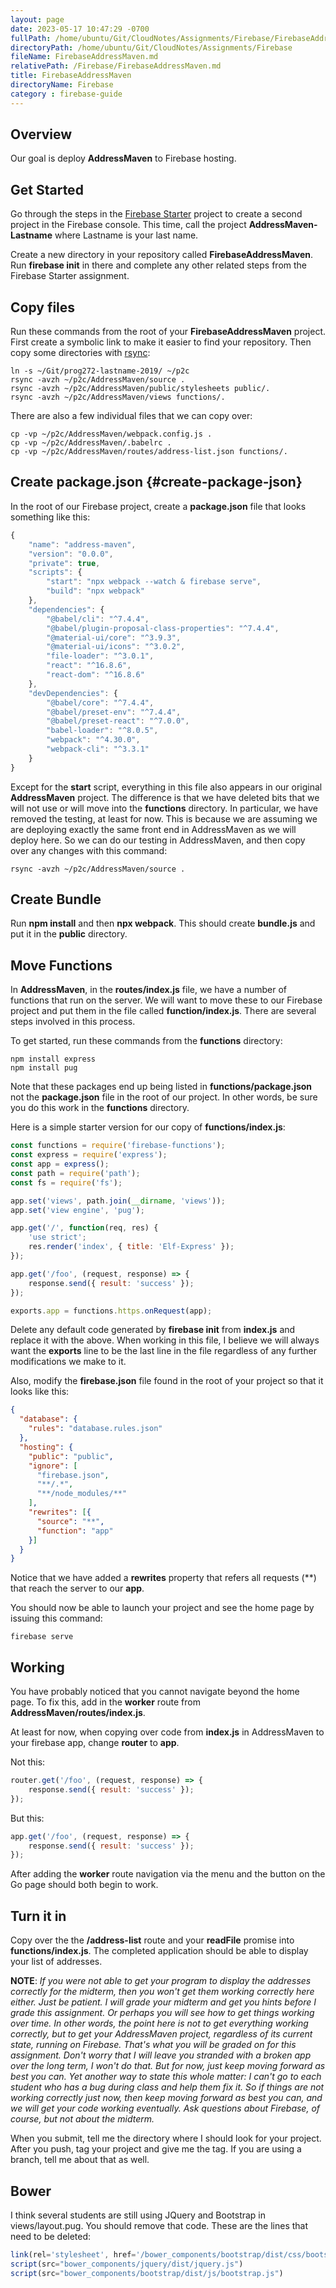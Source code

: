 ```yaml
---
layout: page
date: 2023-05-17 10:47:29 -0700
fullPath: /home/ubuntu/Git/CloudNotes/Assignments/Firebase/FirebaseAddressMaven.md
directoryPath: /home/ubuntu/Git/CloudNotes/Assignments/Firebase
fileName: FirebaseAddressMaven.md
relativePath: /Firebase/FirebaseAddressMaven.md
title: FirebaseAddressMaven
directoryName: Firebase
category : firebase-guide
---
```


## Overview

Our goal is deploy **AddressMaven** to Firebase hosting.

## Get Started

Go through the steps in the [Firebase Starter][fbs] project to create a second project in the Firebase console. This time, call the project **AddressMaven-Lastname** where Lastname is your last name.

Create a new directory in your repository called **FirebaseAddressMaven**. Run **firebase init** in there and complete any other related steps from the Firebase Starter assignment.

## Copy files

Run these commands from the root of your **FirebaseAddressMaven** project. First create a symbolic link to make it easier to find your repository. Then copy some directories with [rsync][rs]:

```nohighlighting
ln -s ~/Git/prog272-lastname-2019/ ~/p2c
rsync -avzh ~/p2c/AddressMaven/source .
rsync -avzh ~/p2c/AddressMaven/public/stylesheets public/.
rsync -avzh ~/p2c/AddressMaven/views functions/.
```

There are also a few individual files that we can copy over:

```nohighlighting
cp -vp ~/p2c/AddressMaven/webpack.config.js .
cp -vp ~/p2c/AddressMaven/.babelrc .
cp -vp ~/p2c/AddressMaven/routes/address-list.json functions/.
```

## Create package.json {#create-package-json}

In the root of our Firebase project, create a **package.json** file that looks something like this:

```javascript
{
    "name": "address-maven",
    "version": "0.0.0",
    "private": true,
    "scripts": {
        "start": "npx webpack --watch & firebase serve",
        "build": "npx webpack"
    },
    "dependencies": {
        "@babel/cli": "^7.4.4",
        "@babel/plugin-proposal-class-properties": "^7.4.4",
        "@material-ui/core": "^3.9.3",
        "@material-ui/icons": "^3.0.2",
        "file-loader": "^3.0.1",
        "react": "^16.8.6",
        "react-dom": "^16.8.6"
    },
    "devDependencies": {
        "@babel/core": "^7.4.4",
        "@babel/preset-env": "^7.4.4",
        "@babel/preset-react": "^7.0.0",
        "babel-loader": "^8.0.5",
        "webpack": "^4.30.0",
        "webpack-cli": "^3.3.1"
    }
}
```

Except for the **start** script, everything in this file also appears in our original **AddressMaven** project. The difference is that we have deleted bits that we will not use or will move into the **functions** directory. In particular, we have removed the testing, at least for now. This is because we are assuming we are deploying exactly the same front end in AddressMaven as we will deploy here. So we can do our testing in AddressMaven, and then copy over any changes with this command:

    rsync -avzh ~/p2c/AddressMaven/source .

## Create Bundle

Run **npm install** and then **npx webpack**. This should create **bundle.js** and put it in the **public** directory.    

## Move Functions

In **AddressMaven**, in the **routes/index.js** file, we have a number of functions that run on the server. We will want to move these to our Firebase project and put them in the file called **function/index.js**. There are several steps involved in this process.

To get started, run these commands from the **functions** directory:

    npm install express
    npm install pug

Note that these packages end up being listed in **functions/package.json** not the **package.json** file in the root of our project. In other words, be sure you do this work in the **functions** directory.

Here is a simple starter version for our copy of **functions/index.js**:

```javascript
const functions = require('firebase-functions');
const express = require('express');
const app = express();
const path = require('path');
const fs = require('fs');

app.set('views', path.join(__dirname, 'views'));
app.set('view engine', 'pug');

app.get('/', function(req, res) {
    'use strict';
    res.render('index', { title: 'Elf-Express' });
});

app.get('/foo', (request, response) => {
    response.send({ result: 'success' });
});

exports.app = functions.https.onRequest(app);
```

Delete any default code generated by **firebase init** from **index.js** and replace it with the above. When working in this file, I believe we will always want the **exports** line to be the last line in the file regardless of any further modifications we make to it.

Also, modify the **firebase.json** file found in the root of your project so that it looks like this:

```JSON
{
  "database": {
    "rules": "database.rules.json"
  },
  "hosting": {
    "public": "public",
    "ignore": [
      "firebase.json",
      "**/.*",
      "**/node_modules/**"
    ],
    "rewrites": [{
      "source": "**",
      "function": "app"
    }]
  }
}
```

Notice that we have added a **rewrites** property that refers all requests (\*\*) that reach the server to our **app**.

You should now be able to launch your project and see the home page by issuing this command:

    firebase serve

## Working

You have probably noticed that you cannot navigate beyond the home page. To fix this, add in the **worker** route from **AddressMaven/routes/index.js**.

At least for now, when copying over code from **index.js** in AddressMaven to your firebase app, change **router** to **app**.

Not this:

```javascript
router.get('/foo', (request, response) => {
    response.send({ result: 'success' });
});
```

But this:

```javascript
app.get('/foo', (request, response) => {
    response.send({ result: 'success' });
});
```

After adding the **worker** route navigation via the menu and the button on the Go page should both begin to work.

## Turn it in

Copy over the the **/address-list** route and your **readFile** promise into **functions/index.js**. The completed application should be able to display your list of addresses.

**NOTE**: _If you were not able to get your program to display the addresses correctly for the midterm, then you won't get them working correctly here either. Just be patient. I will grade your midterm and get you hints before I grade this assignment. Or perhaps you will see how to get things working over time. In other words, the point here is not to get everything working correctly, but to get your AddressMaven project, regardless of its current state, running on Firebase. That's what you will be graded on for this assignment. Don't worry that I will leave you stranded with a broken app over the long term, I won't do that. But for now, just keep moving forward as best you can. Yet another way to state this whole matter: I can't go to each student who has a bug during class and help them fix it. So if things are not working correctly just now, then keep moving forward as best you can, and we will get your code working eventually. Ask questions about Firebase, of course, but not about the midterm._

When you submit, tell me the directory where I should look for your project. After you push, tag your project and give me the tag. If you are using a branch, tell me about that as well.

## Bower

I think several students are still using JQuery and Bootstrap in views/layout.pug. You should remove that code. These are the lines that need to be deleted:

```javascript
link(rel='stylesheet', href='/bower_components/bootstrap/dist/css/bootstrap.css')
script(src="bower_components/jquery/dist/jquery.js")
script(src="bower_components/bootstrap/dist/js/bootstrap.js")
```

<!--       -->
<!-- links -->
<!--       -->

[fbs]: https://www.elvenware.com/teach/assignments/FirebaseStarter.html
[rs]: https://www.tecmint.com/rsync-local-remote-file-synchronization-commands/
